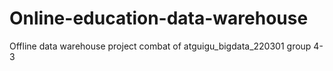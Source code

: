 # Online-education-data-warehouse
Offline data warehouse project combat of atguigu_bigdata_220301 group 4-3